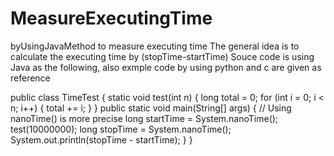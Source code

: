 # MeasureExecutingTime
byUsingJavaMethod to measure executing time
The general idea is to calculate the executing time by (stopTime-startTime)
Souce code is using Java as the following, also exmple code by using python and c are given as reference 


public class TimeTest {
   static void test(int n) {
      long total = 0;
      for (int i = 0; i < n; i++) {
         total += i;
      }
   }
   public static void main(String[] args) {
      // Using nanoTime() is more precise
      long startTime = System.nanoTime();
      test(10000000); 
      long stopTime = System.nanoTime();
      System.out.println(stopTime - startTime);
   }
}
